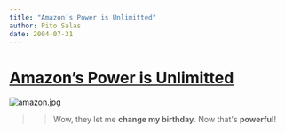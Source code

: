 ```yaml
---
title: "Amazon’s Power is Unlimitted"
author: Pito Salas
date: 2004-07-31
---
```

# [Amazon’s Power is Unlimitted](None)



>>

>>
![amazon.jpg](https://i0.wp.com/s3.media.squarespace.com/production/1075723/12829350/weblogs/archives/amazon.jpg?resize=245%2C170)

>>

>> Wow, they let me **change my birthday**. Now that's **powerful**!


